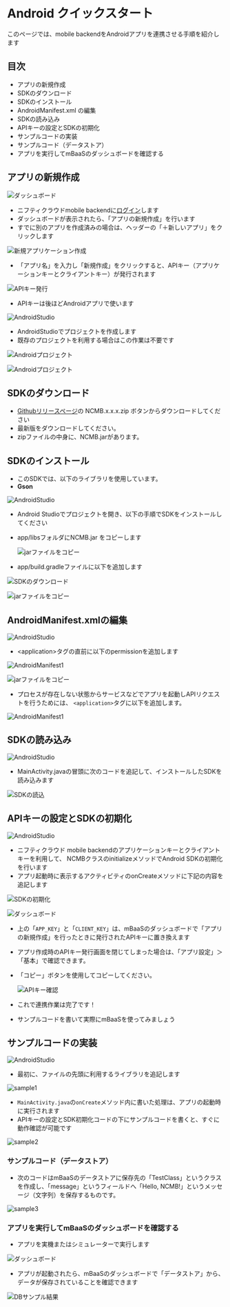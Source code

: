 # Android クイックスタート

このページでは、mobile backendをAndroidアプリを連携させる手順を紹介します

## 目次
* アプリの新規作成
* SDKのダウンロード
* SDKのインストール
* AndroidManifest.xml の編集
* SDKの読み込み
* APIキーの設定とSDKの初期化
* サンプルコードの実装
 * サンプルコード（データストア）
 * アプリを実行してmBaaSのダッシュボードを確認する

<div style="page-break-before:always"></div>

## アプリの新規作成

![ダッシュボード](/common_image/icon_dashboard.png)

* ニフティクラウドmobile backendに[ログイン](https://console.mb.cloud.nifty.com)します
* ダッシュボードが表示されたら、「アプリの新規作成」を行います
 * すでに別のアプリを作成済みの場合は、ヘッダーの「＋新しいアプリ」をクリックします

 ![新規アプリケーション作成](/common_image/create_app.png)

* 「アプリ名」を入力し「新規作成」をクリックすると、APIキー（アプリケーションキーとクライアントキー）が発行されます

 ![APIキー発行](/common_image/create_app2.png)

* APIキーは後ほどAndroidアプリで使います

![AndroidStudio](/common_image/icon_androidstudio.png)

* AndroidStudioでプロジェクトを作成します
 * 既存のプロジェクトを利用する場合はこの作業は不要です

 ![Androidプロジェクト](/quickstart_android/image/create_androidstudio1.png)

 ![Androidプロジェクト](/quickstart_android/image/create_androidstudio2.png)

<div style="page-break-before:always"></div>

## SDKのダウンロード

*  [Githubリリースページ](https://github.com/NIFTYCloud-mbaas/ncmb_android/releases)の NCMB.x.x.x.zip ボタンからダウンロードしてください
 *  最新版をダウンロードしてください。
 * zipファイルの中身に、NCMB.jarがあります。

## SDKのインストール

 * このSDKでは、以下のライブラリを使用しています。
  * __Gson__

![AndroidStudio](/common_image/icon_androidstudio.png)

* Android Studioでプロジェクトを開き、以下の手順でSDKをインストールしてください
 * app/libsフォルダにNCMB.jar をコピーします

    ![jarファイルをコピー](/quickstart_android/image/jar_file.png)

* app/build.gradleファイルに以下を追加します

 ![SDKのダウンロード](/quickstart_android/image/sdk_dl.png)

 ![jarファイルをコピー](/quickstart_android/image/gradle_file.png)

<div style="page-break-before:always"></div>

## AndroidManifest.xmlの編集

![AndroidStudio](/common_image/icon_androidstudio.png)

* &lt;application&gt;タグの直前に以下のpermissionを追加します

 ![AndroidManifest1](/quickstart_android/image/AndroidManifest1.png)

 ![jarファイルをコピー](/quickstart_android/image/AndroidManifest_xml.png)

* プロセスが存在しない状態からサービスなどでアプリを起動しAPIリクエストを行うためには、
`<application>`タグに以下を追加します。

 ![AndroidManifest1](/quickstart_android/image/AndroidManifest1.png)

<div style="page-break-before:always"></div>

## SDKの読み込み

![AndroidStudio](/common_image/icon_androidstudio.png)

* MainActivity.javaの冒頭に次のコードを追記して、インストールしたSDKを読み込みます

 ![SDKの読込](/quickstart_android/image/loading_sdk.png)


## APIキーの設定とSDKの初期化

![AndroidStudio](/common_image/icon_androidstudio.png)

* ニフティクラウド mobile backendのアプリケーションキーとクライアントキーを利用して、 NCMBクラスのinitializeメソッドでAndroid SDKの初期化を行います
* アプリ起動時に表示するアクティビティのonCreateメソッドに下記の内容を追記します

 ![SDKの初期化](/quickstart_android/image/init_sdk.png)

<div style="page-break-before:always"></div>

![ダッシュボード](/common_image/icon_dashboard.png)

* 上の「`APP_KEY`」と「`CLIENT_KEY`」は、mBaaSのダッシュボードで「アプリの新規作成」を行ったときに発行されたAPIキーに置き換えます
 * アプリ作成時のAPIキー発行画面を閉じてしまった場合は、「アプリ設定」＞「基本」で確認できます。
 * 「コピー」ボタンを使用してコピーしてください。

   ![APIキー確認](/common_image/check_apikey.png)


 * これで連携作業は完了です！
 * サンプルコードを書いて実際にmBaaSを使ってみましょう

<div style="page-break-before:always"></div>

## サンプルコードの実装

![AndroidStudio](/common_image/icon_androidstudio.png)

* 最初に、ファイルの先頭に利用するライブラリを追記します

 ![sample1](/quickstart_android/image/sample1.png)

* `MainActivity.java`の`onCreate`メソッド内に書いた処理は、アプリの起動時に実行されます
* APIキーの設定とSDK初期化コードの下にサンプルコードを書くと、すぐに動作確認が可能です

 ![sample2](/quickstart_android/image/sample2.png)

<div style="page-break-before:always"></div>

### サンプルコード（データストア）

* 次のコードはmBaaSのデータストアに保存先の「TestClass」というクラスを作成し、「message」というフィールドへ「Hello, NCMB!」というメッセージ（文字列）を保存するものです。

 ![sample3](/quickstart_android/image/sample3.png)

<div style="page-break-before:always"></div>

### アプリを実行してmBaaSのダッシュボードを確認する

* アプリを実機またはシミュレーターで実行します

![ダッシュボード](/common_image/icon_dashboard.png)


* アプリが起動されたら、mBaaSのダッシュボードで「データストア」から、データが保存されていることを確認できます

 ![DBサンプル結果](/common_image/dbdemo.png)
